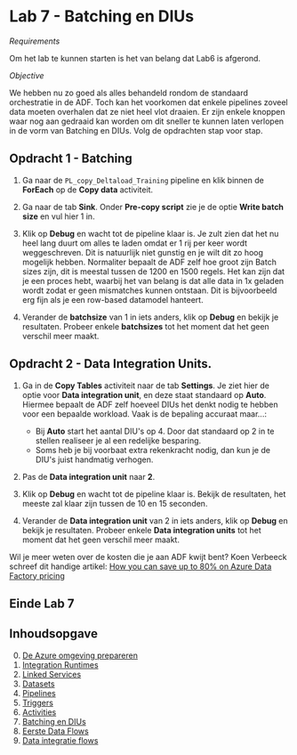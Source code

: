 
# Lab 7 - Batching en DIUs

*Requirements*

Om het lab te kunnen starten is het van belang dat Lab6 is afgerond.

*Objective*

We hebben nu zo goed als alles behandeld rondom de standaard orchestratie in de ADF. Toch kan het voorkomen dat enkele pipelines zoveel data moeten overhalen dat ze niet heel vlot draaien. Er zijn enkele knoppen waar nog aan gedraaid kan worden om dit sneller te kunnen laten verlopen in de vorm van Batching en DIUs. Volg de opdrachten stap voor stap.

## Opdracht 1 - Batching

1. Ga naar de `PL_copy_Deltaload_Training` pipeline en klik binnen de **ForEach** op de **Copy data** activiteit.

2. Ga naar de tab **Sink**. Onder **Pre-copy script** zie je de optie **Write batch size** en vul hier 1 in.

3. Klik op **Debug** en wacht tot de pipeline klaar is. Je zult zien dat het nu heel lang duurt om alles te laden omdat er 1 rij per keer wordt weggeschreven. Dit is natuurlijk niet gunstig en je wilt dit zo hoog mogelijk hebben. Normaliter bepaalt de ADF zelf hoe groot zijn Batch sizes zijn, dit is meestal tussen de 1200 en 1500 regels. Het kan zijn dat je een proces hebt, waarbij het van belang is dat alle data in 1x geladen wordt zodat er geen mismatches kunnen ontstaan. Dit is bijvoorbeeld erg fijn als je een row-based datamodel hanteert. 

4. Verander de **batchsize** van 1 in iets anders,  klik op **Debug** en bekijk je resultaten. Probeer enkele **batchsizes** tot het moment dat het geen verschil meer maakt.

## Opdracht 2 - Data Integration Units.

1. Ga in de **Copy Tables** activiteit naar de tab **Settings**.
   Je ziet hier de optie voor **Data integration unit**, en deze staat standaard op **Auto**. Hiermee bepaalt de ADF zelf hoeveel DIUs het denkt nodig te hebben voor een bepaalde workload. Vaak is de bepaling accuraat maar...:
     * Bij **Auto** start het aantal DIU's op 4. Door dat standaard op 2 in te stellen realiseer je al een redelijke besparing.
     * Soms heb je bij voorbaat extra rekenkracht nodig, dan kun je de DIU's juist handmatig verhogen.

2. Pas de **Data integration unit** naar **2**.

3. Klik op **Debug** en wacht tot de pipeline klaar is. Bekijk de resultaten, het meeste zal klaar zijn tussen de 10 en 15 seconden. 

4. Verander de **Data integration unit** van 2 in iets anders,  klik op **Debug** en bekijk je resultaten. Probeer enkele **Data integration units** tot het moment dat het geen verschil meer maakt.

Wil je meer weten over de kosten die je aan ADF kwijt bent? Koen Verbeeck schreef dit handige artikel: [How you can save up to 80% on Azure Data Factory pricing](https://sqlkover.com/how-you-can-save-up-to-80-on-azure-data-factory-pricing/)

## Einde Lab 7

## Inhoudsopgave

0. [De Azure omgeving prepareren](../0Prep/LabVoorbereiding0.md)
1. [Integration Runtimes](../Lab1/LabInstructions1.md)
2. [Linked Services](../Lab2/LabInstructions2.md)
3. [Datasets](../Lab3/LabInstructions3.md)
4. [Pipelines](../Lab4/LabInstructions4.md)
5. [Triggers](../Lab5/LabInstructions5.md)
6. [Activities](../Lab6/LabInstructions6.md)
7. [Batching en DIUs](../Lab7/LabInstructions7.md)
8. [Eerste Data Flows](../Lab8/LabInstructions8.md)
9. [Data integratie flows](../Lab9/LabInstructions9.md)
